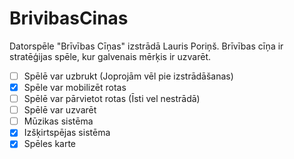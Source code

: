 # BrivibasCinas

Datorspēle "Brīvības Cīņas" izstrādā Lauris Poriņš. Brīvības cīņa ir stratēģijas spēle, kur galvenais mērķis ir uzvarēt.

- [ ] Spēlē var uzbrukt (Joprojām vēl pie izstrādāšanas)
- [x] Spēle var mobilizēt rotas
- [ ] Spēlē var pārvietot rotas (Īsti vel nestrādā)
- [ ] Spēlē var uzvarēt
- [ ] Mūzikas sistēma
- [x] Izšķirtspējas sistēma
- [x] Spēles karte